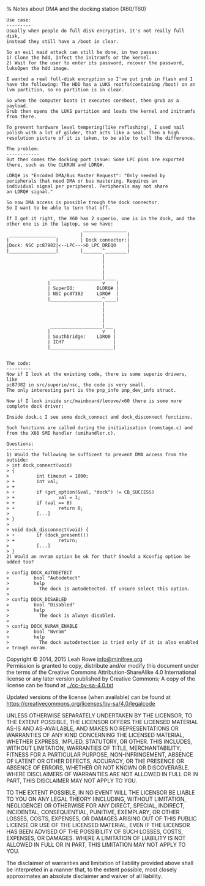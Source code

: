 % Notes about DMA and the docking station (X60/T60)




    Use case:
    ---------
    Usually when people do full disk encryption, it's not really full disk,
    instead they still have a /boot in clear.

    So an evil maid attack can still be done, in two passes:
    1) Clone the hdd, Infect the initramfs or the kernel.
    2) Wait for the user to enter its password, recover the password,
    luksOpen the hdd image.

    I wanted a real full-disk encryption so I've put grub in flash and I
    have the following: The HDD has a LUKS rootfs(containing /boot) on an
    lvm partition, so no partition is in clear.

    So when the computer boots it executes coreboot, then grub as a payload.
    Grub then opens the LUKS partition and loads the kernel and initramfs
    from there.

    To prevent hardware level tempering(like reflashing), I used nail
    polish with a lot of gilder, that acts like a seal. Then a high
    resolution picture of it is taken, to be able to tell the difference.

    The problem:
    ------------
    But then comes the docking port issue: Some LPC pins are exported
    there, such as the CLKRUN and LDRQ#.

    LDRQ# is "Encoded DMA/Bus Master Request": "Only needed by
    peripherals that need DMA or bus mastering. Requires an
    individual signal per peripheral. Peripherals may not share
    an LDRQ# signal."

    So now DMA access is possible trough the dock connector.
    So I want to be able to turn that off.

    If I got it right, the X60 has 2 superio, one is in the dock, and the
    other one is in the laptop, so we have:
                                ________________
     _________________         |                |
    |                 |        | Dock connector:|
    |Dock: NSC pc87982|<--LPC--->D_LPC_DREQ0    |
    |_________________|        |_______^________|
                                       |
                                       |
                                       |
                                       |
                    ___________________|____
                   |                   v    |
                   | SuperIO:        DLDRQ# |
                   | NSC pc87382     LDRQ#  |
                   |___________________^____|
                                       |
                                       |
                                       |
                                       |
                    ___________________|___
                   |                   v   |
                   | Southbridge:    LDRQ0 |
                   | ICH7                  |
                   |_______________________|


    The code:
    ---------
    Now if I look at the existing code, there is some superio drivers, like
    pc87382 in src/superio/nsc, the code is very small. 
    The only interesting part is the pnp_info pnp_dev_info struct.

    Now if I look inside src/mainboard/lenovo/x60 there is some more
    complete dock driver:

    Inside dock.c I see some dock_connect and dock_disconnect functions.

    Such functions are called during the initialisation (romstage.c) and
    from the X60 SMI handler (smihandler.c).

    Questions:
    ----------
    1) Would the following be sufficent to prevent DMA access from the
    outside:
    > int dock_connect(void)
    > {
    >          int timeout = 1000;
    > +        int val;
    > +        
    > +        if (get_option(&val, "dock") != CB_SUCCESS)
    > +                val = 1;
    > +        if (val == 0)
    > +                return 0;
    >          [...]
    > }
    >
    > void dock_disconnect(void) {
    > +        if (dock_present())
    > +                return;
    >          [...]
    > }
    2) Would an nvram option be ok for that? Should a Kconfig option be
    added too?

    > config DOCK_AUTODETECT
    >         bool "Autodetect"
    >         help
    >           The dock is autodetected. If unsure select this option.
    >
    > config DOCK_DISABLED
    >         bool "Disabled"
    >         help
    >           The dock is always disabled.
    >
    > config DOCK_NVRAM_ENABLE
    >         bool "Nvram"
    >         help
    >           The dock autodetection is tried only if it is also enabled
    > trough nvram.



Copyright © 2014, 2015 Leah Rowe <info@minifree.org>\
Permission is granted to copy, distribute and/or modify this document
under the terms of the Creative Commons Attribution-ShareAlike 4.0
International license or any later version published by Creative
Commons; A copy of the license can be found at
[../cc-by-sa-4.0.txt](../cc-by-sa-4.0.txt)

Updated versions of the license (when available) can be found at
<https://creativecommons.org/licenses/by-sa/4.0/legalcode>

UNLESS OTHERWISE SEPARATELY UNDERTAKEN BY THE LICENSOR, TO THE EXTENT
POSSIBLE, THE LICENSOR OFFERS THE LICENSED MATERIAL AS-IS AND
AS-AVAILABLE, AND MAKES NO REPRESENTATIONS OR WARRANTIES OF ANY KIND
CONCERNING THE LICENSED MATERIAL, WHETHER EXPRESS, IMPLIED, STATUTORY,
OR OTHER. THIS INCLUDES, WITHOUT LIMITATION, WARRANTIES OF TITLE,
MERCHANTABILITY, FITNESS FOR A PARTICULAR PURPOSE, NON-INFRINGEMENT,
ABSENCE OF LATENT OR OTHER DEFECTS, ACCURACY, OR THE PRESENCE OR ABSENCE
OF ERRORS, WHETHER OR NOT KNOWN OR DISCOVERABLE. WHERE DISCLAIMERS OF
WARRANTIES ARE NOT ALLOWED IN FULL OR IN PART, THIS DISCLAIMER MAY NOT
APPLY TO YOU.

TO THE EXTENT POSSIBLE, IN NO EVENT WILL THE LICENSOR BE LIABLE TO YOU
ON ANY LEGAL THEORY (INCLUDING, WITHOUT LIMITATION, NEGLIGENCE) OR
OTHERWISE FOR ANY DIRECT, SPECIAL, INDIRECT, INCIDENTAL, CONSEQUENTIAL,
PUNITIVE, EXEMPLARY, OR OTHER LOSSES, COSTS, EXPENSES, OR DAMAGES
ARISING OUT OF THIS PUBLIC LICENSE OR USE OF THE LICENSED MATERIAL, EVEN
IF THE LICENSOR HAS BEEN ADVISED OF THE POSSIBILITY OF SUCH LOSSES,
COSTS, EXPENSES, OR DAMAGES. WHERE A LIMITATION OF LIABILITY IS NOT
ALLOWED IN FULL OR IN PART, THIS LIMITATION MAY NOT APPLY TO YOU.

The disclaimer of warranties and limitation of liability provided above
shall be interpreted in a manner that, to the extent possible, most
closely approximates an absolute disclaimer and waiver of all liability.

